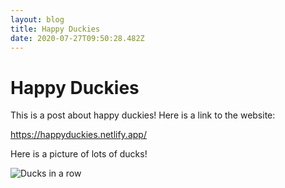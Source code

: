```yaml
---
layout: blog
title: Happy Duckies
date: 2020-07-27T09:50:28.482Z
---
```

# Happy Duckies

This is a post about happy duckies! Here is a link to the website: 

<https://happyduckies.netlify.app/>

Here is a picture of lots of ducks!

![Ducks in a row](/uploads/duckies.jpg "Ducks in a row")